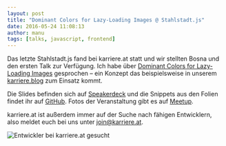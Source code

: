 ```yaml
---
layout: post
title: "Dominant Colors for Lazy-Loading Images @ Stahlstadt.js"
date: 2016-05-24 11:08:13
author: manu
tags: [talks, javascript, frontend]
---
```

Das letzte Stahlstadt.js fand bei karriere.at statt und wir stellten Bosna und den ersten Talk zur Verfügung. Ich habe über [Dominant Colors for Lazy-Loading Images](https://manu.ninja/dominant-colors-for-lazy-loading-images) gesprochen – ein Konzept das beispielsweise in unserem [karriere.blog](http://www.karriere.at/blog/) zum Einsatz kommt.

Die Slides befinden sich auf [Speakerdeck](https://speakerdeck.com/lorti/dominant-colors-for-lazy-loading-images) und die Snippets aus den Folien findet ihr auf [GitHub](https://github.com/Lorti/dominant-colors-snippets). Fotos der Veranstaltung gibt es auf [Meetup](http://www.meetup.com/de-DE/stahlstadt-js/photos/26988758/).


<script async class="speakerdeck-embed" data-id="fd2ee88b250b4685a2d4cee43ba7cf86" data-ratio="1.77777777777778" src="//speakerdeck.com/assets/embed.js"></script>


<!--more-->

karriere.at ist außerdem immer auf der Suche nach fähigen Entwicklern, also meldet euch bei uns unter [join@karriere.at](mailto:join@karriere.at).

![Entwickler bei karriere.at gesucht](http://i.imgur.com/I8bTa73.png)
